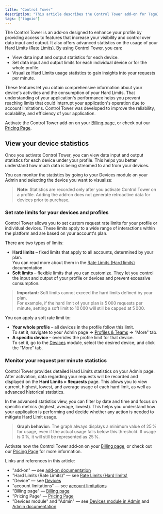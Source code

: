 ```yaml
---
title: "Control Tower"
description: "This article describes the Control Tower add-on for TagoIO, explaining its capabilities for monitoring and limiting data input/output and Hard Limits usage, and how to view per-device statistics after activation."
tags: ["tagoio"]
---
```

The Control Tower is an add‑on designed to enhance your profile by providing access to features that increase your visibility and control over data input and output. It also offers advanced statistics on the usage of your Hard Limits (Rate Limits). By using Control Tower, you can:

- View data input and output statistics for each device.
- Set data input and output limits for each individual device or for the whole profile.
- Visualize Hard Limits usage statistics to gain insights into your requests per minute.

These features let you obtain comprehensive information about your device's activities and the consumption of your Hard Limits. That understanding of your application's performance helps you prevent reaching limits that could interrupt your application's operation due to account limitations. Control Tower was developed to improve the reliability, scalability, and efficiency of your application.

Activate the Control Tower add‑on on your [Billing page](/tagoio/billing/account-plans), or check out our [Pricing Page](https://tago.io/pricing).

## View your device statistics

Once you activate Control Tower, you can view data input and output statistics for each device under your profile. This helps you better understand how much data is being streamed to and from your devices.

You can monitor the statistics by going to your Devices module on your Admin and selecting the device you want to visualize:

<!-- Image placeholder removed for build -->

> **Note:** Statistics are recorded only after you activate Control Tower on a profile. Adding the add‑on does not generate retroactive data for devices prior to purchase.

### Set rate limits for your devices and profiles

Control Tower allows you to set custom request rate limits for your profile or individual devices. These limits apply to a wide range of interactions within the platform and are based on your account's plan.

There are two types of limits:

- **Hard limits** – fixed limits that apply to all accounts, determined by your plan.  
  You can read more about them in the [Rate Limits (Hard limits)](/tagoio/rate-limits-hard-limits) documentation.
- **Soft limits** – flexible limits that you can customize. They let you control the input and output of your profile or devices and prevent excessive consumption.

> **Important:** Soft limits cannot exceed the hard limits defined by your plan.  
> For example, if the hard limit of your plan is 5 000 requests per minute, setting a soft limit to 10 000 will still be capped at 5 000.

You can apply a soft rate limit to:

- **Your whole profile** – all devices in the profile follow this limit.  
  To set it, navigate to your Admin page → [Profiles & Teams](https://admin.tago.io/profile) → “More” tab.
- **A specific device** – overrides the profile limit for that device.  
  To set it, go to the [Devices](/tagoio/devices/devices) module, select the desired device, and click the “More” tab.

### Monitor your request per minute statistics

Control Tower provides detailed Hard Limits statistics on your Admin page. After activation, data regarding your requests will be recorded and displayed on the **Hard Limits > Requests** page. This allows you to view current, highest, lowest, and average usage of each hard limit, as well as advanced historical statistics.

In the advanced statistics view, you can filter by date and time and focus on specific metrics (highest, average, lowest). This helps you understand how your application is performing and decide whether any action is needed to mitigate Hard Limit usage.

> **Graph behavior:** The graph always displays a minimum value of 25 % for usage, even if the actual usage falls below this threshold. If usage is 0 %, it will still be represented as 25 %.

Activate now the Control Tower add‑on on your [Billing page](/tagoio/billing/account-plans), or check out our [Pricing Page](https://tago.io/pricing) for more information.

Links and references in this article:
- "add‑on" — see [add‑on documentation](/tagoio/add-ons-overview)
- "Hard Limits (Rate Limits)" — see [Rate Limits (Hard limits)](/tagoio/rate-limits-hard-limits)
- "Device" — see [Devices](/tagoio/devices/devices)
- "account limitations" — see [account limitations](/tagoio/billing/account-plans#limitations)
- "Billing page" — [Billing page](/tagoio/billing/account-plans)
- "Pricing Page" — [Pricing Page](https://tago.io/pricing)
- "Devices module" and "Admin" — see [Devices module in Admin](/tagoio/devices/devices) and [Admin documentation](getting-started)